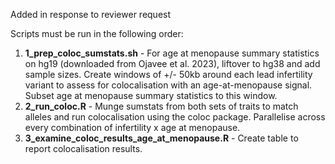 Added in response to reviewer request

Scripts must be run in the following order:

1. **1_prep_coloc_sumstats.sh** - For age at menopause summary statistics on hg19 (downloaded from Ojavee et al. 2023), liftover to hg38 and add sample sizes. Create windows of +/- 50kb around each lead infertility variant to assess for colocalisation with an age-at-menopause signal. Subset age at menopause summary statistics to this window.
2. **2_run_coloc.R** - Munge sumstats from both sets of traits to match alleles and run colocalisation using the coloc package. Parallelise across every combination of infertility x age at menopause.
3. **3_examine_coloc_results_age_at_menopause.R** - Create table to report colocalisation results. 